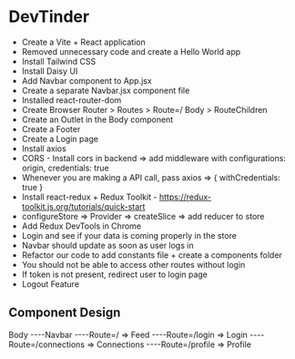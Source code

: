 # DevTinder

- Create a Vite + React application
- Removed unnecessary code and create a Hello World app
- Install Tailwind CSS
- Install Daisy UI
- Add Navbar component to App.jsx
- Create a separate Navbar.jsx component file
- Installed react-router-dom
- Create Browser Router > Routes > Route=/ Body > RouteChildren
- Create an Outlet in the Body component
- Create a Footer
- Create a Login page
- Install axios
- CORS - Install cors in backend => add middleware with configurations: origin, credentials: true
- Whenever you are making a API call, pass axios => { withCredentials: true }
- Install react-redux + Redux Toolkit - https://redux-toolkit.js.org/tutorials/quick-start
- configureStore => Provider => createSlice => add reducer to store
- Add Redux DevTools in Chrome
- Login and see if your data is coming properly in the store
- Navbar should update as soon as user logs in
- Refactor our code to add constants file + create a components folder
- You should not be able to access other routes without login
- If token is not present, redirect user to login page
- Logout Feature

## Component Design

Body
----Navbar
----Route=/ => Feed
----Route=/login => Login
----Route=/connections => Connections
----Route=/profile => Profile
